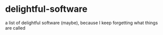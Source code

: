 # delightful-software
a list of delightful software (maybe), because I keep forgetting what things are called
